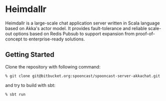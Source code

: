 # Heimdallr #

Heimdallr is a large-scale chat application server written in Scala language based on Akka's actor model. It provides fault-tolerance and reliable scale-out options based on Redis Pubsub to support expansion from proof-of-concept to enterprise-ready solutions. 

## Getting Started ##

Clone the repository with following command:

`% git clone git@bitbucket.org:spooncast/spooncast-server-akkachat.git`

and try to build with sbt:

`% sbt run`